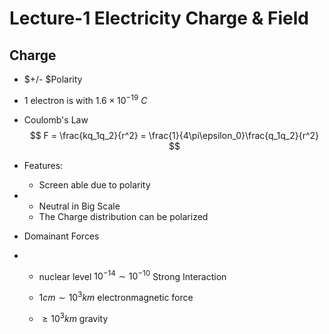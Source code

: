 # Lecture-1 Electricity Charge & Field 

## Charge

- $+/- $Polarity

- 1 electron is with $1.6\times10^{-19}\ C$

- Coulomb's Law
  $$
  F = \frac{kq_1q_2}{r^2} = \frac{1}{4\pi\epsilon_0}\frac{q_1q_2}{r^2}
  $$

- Features:

  - Screen able due to polarity

- - Neutral in Big Scale
  - The Charge distribution can be polarized

- Domainant Forces

- - nuclear level $10^{-14}\sim 10^{-10}$ Strong Interaction

  - $1 cm \sim 10^3 km$ electronmagnetic force

  -  $\ge 10^3 km$ gravity
